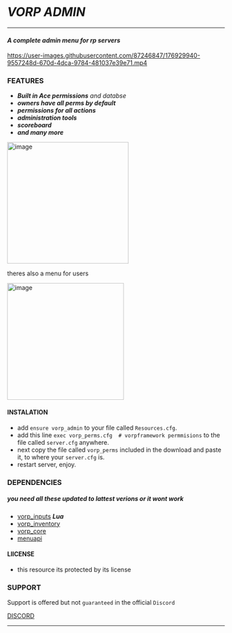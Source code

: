 # ***VORP ADMIN***


----
#### ***A complete admin menu for rp servers***



https://user-images.githubusercontent.com/87246847/176929940-9557248d-670d-4dca-9784-481037e39e71.mp4




### FEATURES
* ***Built in Ace permissions*** *and databse*
* ***owners have all perms by default***
* ***permissions for all actions***
* ***administration tools***
* ***scoreboard***
* ***and many more***
<img width="281" alt="image" src="https://user-images.githubusercontent.com/87246847/176924806-692cb9ab-9e5b-4c91-ae22-76a6cbe3faf8.png">



theres also  a menu for users

<img width="270" alt="image" src="https://user-images.githubusercontent.com/87246847/176924596-959f8642-f5d2-40f5-a966-aef59346407a.png">



#### INSTALATION

* add `ensure vorp_admin` to your file called `Resources.cfg`.
* add this line `exec vorp_perms.cfg  # vorpframework permmisions` to the file called `server.cfg` anywhere. 
* next copy the file called `vorp_perms` included in the download and paste it, to where your `server.cfg` is.
* restart server, enjoy.

### DEPENDENCIES
##### you need all these updated to lattest verions or it wont work 
* [vorp_inputs](https://github.com/VORPCORE/vorp_inputs-lua) ***Lua***
* [vorp_inventory](https://github.com/VORPCORE/vorp_inventory-lua)  
* [vorp_core](https://github.com/VORPCORE/vorp-core-lua)
* [menuapi](https://github.com/outsider31000/menuapi)

#### LlICENSE
* this resource its protected by its license


### SUPPORT

Support is offered but not `guaranteed` in the official `Discord` 

[DISCORD](https://discord.gg/DHGVAbCj7N)

___

